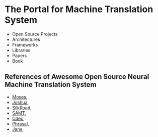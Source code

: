 
# The Portal for Machine Translation System

+ Open Source Projects
+ Architectures
+ Frameworks
+ Libraries
+ Papers
+ Book

## References of Awesome Open Source Neural Machine Translation System
+ [Moses](),
+ [Joshua](),
+ [SilkRoad](),
+ [SAMT](),
+ [Cdec](),
+ [Phrasal](),
+ [Jane](),
